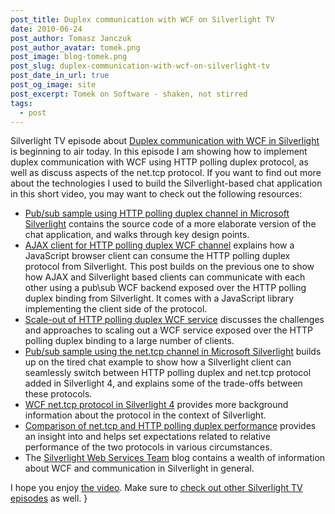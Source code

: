 ```yaml
---
post_title: Duplex communication with WCF on Silverlight TV
date: 2010-06-24
post_author: Tomasz Janczuk
post_author_avatar: tomek.png
post_image: blog-tomek.png
post_slug: duplex-communication-with-wcf-on-silverlight-tv
post_date_in_url: true
post_og_image: site
post_excerpt: Tomek on Software - shaken, not stirred
tags:
  - post
---
```





Silverlight TV episode about [Duplex communication with WCF in Silverlight](http://channel9.msdn.com/shows/SilverlightTV/Duplex-Communication-with-WCF-in-Silverlight-4-Silverlight-TV-34/) is beginning to air today. In this episode I am showing how to implement duplex communication with WCF using HTTP polling duplex protocol, as well as discuss aspects of the net.tcp protocol. If you want to find out more about the technologies I used to build the Silverlight-based chat application in this short video, you may want to check out the following resources:  

* [Pub/sub sample using HTTP polling duplex channel in Microsoft Silverlight](http://tomasz.janczuk.org/2009/07/pubsub-sample-using-http-polling-duplex.html) contains the source code of a more elaborate version of the chat application, and walks through key design points.  
* [AJAX client for HTTP polling duplex WCF channel](http://tomasz.janczuk.org/2009/08/ajax-client-for-http-polling-duplex-wcf.html) explains how a JavaScript browser client can consume the HTTP polling duplex protocol from Silverlight. This post builds on the previous one to show how AJAX and Silverlight based clients can communicate with each other using a pub\sub WCF backend exposed over the HTTP polling duplex binding from Silverlight. It comes with a JavaScript library implementing the client side of the protocol.  
* [Scale-out of HTTP polling duplex WCF service](http://tomasz.janczuk.org/2009/09/scale-out-of-silverlight-http-polling.html) discusses the challenges and approaches to scaling out a WCF service exposed over the HTTP polling duplex binding to a large number of clients.  
* [Pub/sub sample using the net.tcp channel in Microsoft Silverlight](http://tomasz.janczuk.org/2009/11/pubsub-sample-with-wcf-nettcp-protocol.html) builds up on the tired chat example to show how a Silverlight client can seamlessly switch between HTTP polling duplex and net.tcp protocol added in Silverlight 4, and explains some of the trade-offs between these protocols.  
* [WCF net.tcp protocol in Silverlight 4](http://tomasz.janczuk.org/2009/11/wcf-nettcp-protocol-in-silverlight-4.html) provides more background information about the protocol in the context of Silverlight.  
* [Comparison of net.tcp and HTTP polling duplex performance](http://tomasz.janczuk.org/2010/03/comparison-of-http-polling-duplex-and.html) provides an insight into and helps set expectations related to relative performance of the two protocols in various circumstances.  
* The [Silverlight Web Services Team](http://blogs.msdn.com/b/silverlightws/) blog contains a wealth of information about WCF and communication in Silverlight in general.  
  

I hope you enjoy [the video](http://channel9.msdn.com/shows/SilverlightTV/Duplex-Communication-with-WCF-in-Silverlight-4-Silverlight-TV-34/). Make sure to [check out other Silverlight TV episodes](http://channel9.msdn.com/shows/SilverlightTV/) as well.   }